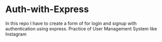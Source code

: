 # Auth-with-Express
In this repo I have to create a form of for login and signup with authentication using express.
Practice of User Management System like Instagram
